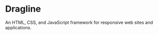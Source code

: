 Dragline
========

An HTML, CSS, and JavaScript framework for responsive web sites and applications.
